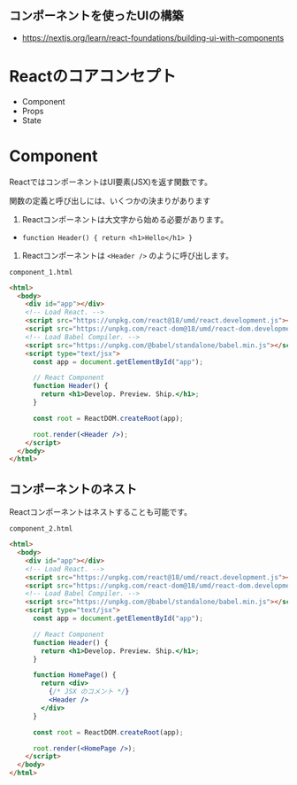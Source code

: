コンポーネントを使ったUIの構築
---

- https://nextjs.org/learn/react-foundations/building-ui-with-components




# Reactのコアコンセプト

- Component
- Props
- State



# Component

ReactではコンポーネントはUI要素(JSX)を返す関数です。

関数の定義と呼び出しには、いくつかの決まりがあります

1. Reactコンポーネントは大文字から始める必要があります。
  - `function Header() { return <h1>Hello</h1> }`
1. Reactコンポーネントは `<Header />` のように呼び出します。

`component_1.html`
```html
<html>
  <body>
    <div id="app"></div>
    <!-- Load React. -->
    <script src="https://unpkg.com/react@18/umd/react.development.js"></script>
    <script src="https://unpkg.com/react-dom@18/umd/react-dom.development.js"></script>
    <!-- Load Babel Compiler. -->
    <script src="https://unpkg.com/@babel/standalone/babel.min.js"></script>
    <script type="text/jsx">
      const app = document.getElementById("app");

      // React Component
      function Header() {
        return <h1>Develop. Preview. Ship.</h1>;
      }

      const root = ReactDOM.createRoot(app);

      root.render(<Header />);
    </script>
  </body>
</html>
```


## コンポーネントのネスト

Reactコンポーネントはネストすることも可能です。

`component_2.html`
```html
<html>
  <body>
    <div id="app"></div>
    <!-- Load React. -->
    <script src="https://unpkg.com/react@18/umd/react.development.js"></script>
    <script src="https://unpkg.com/react-dom@18/umd/react-dom.development.js"></script>
    <!-- Load Babel Compiler. -->
    <script src="https://unpkg.com/@babel/standalone/babel.min.js"></script>
    <script type="text/jsx">
      const app = document.getElementById("app");

      // React Component
      function Header() {
        return <h1>Develop. Preview. Ship.</h1>;
      }

      function HomePage() {
        return <div>
          {/* JSX のコメント */}
          <Header />
        </div>
      }

      const root = ReactDOM.createRoot(app);

      root.render(<HomePage />);
    </script>
  </body>
</html>
```
